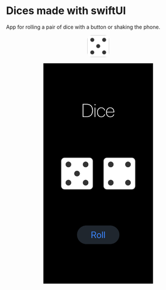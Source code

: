 # Dices made with swiftUI
App for rolling a pair of dice with a button or shaking the phone.

<p align="center">
  <img width="60" height="auto" style="border-radius: 20%;" src="Roll%20Dices%20SwiftUI/Assets.xcassets/AppIcon.appiconset/1024.png">
</p>

<p align="center">
  <img width="300" height="auto" src="screenShot.jpeg">
</p>
